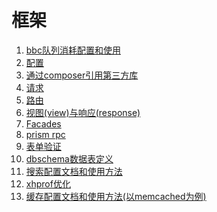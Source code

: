 框架
================================================

1. [bbc队列消耗配置和使用](10.queue.md)
1. [配置](100.configuration.md)
1. [通过composer引用第三方库](200.composer.md)
1. [请求](300.requests.md)
1. [路由](400.routing.md)
1. [视图(view)与响应(response)](500.responses.md)
1. [Facades](600.facades.md)
1. [prism rpc](700.prism.md)
1. [表单验证](800.validator.md)
1. [dbschema数据表定义](900.schema.md)
1. [搜索配置文档和使用方法](1300.search.md)
1. [xhprof优化](1400.xhprof.md)
1. [缓存配置文档和使用方法(以memcached为例)](1500.cache.md)
